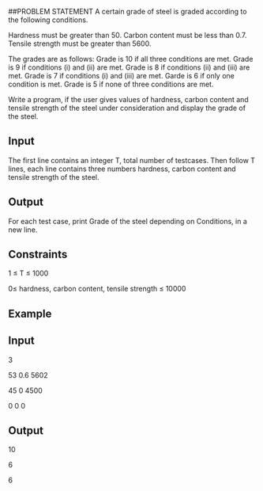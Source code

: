 ##PROBLEM STATEMENT 
A certain grade of steel is graded according to the following conditions.

Hardness must be greater than 50.
Carbon content must be less than 0.7.
Tensile strength must be greater than 5600.


The grades are as follows:
Grade is 10 if all three conditions are met.
Grade is 9 if conditions (i) and (ii) are met.
Grade is 8 if conditions (ii) and (iii) are met.
Grade is 7 if conditions (i) and (iii) are met.
Garde is 6 if only one condition is met.
Grade is 5 if none of three conditions are met.

Write a program, if the user gives values of hardness, carbon content and tensile strength of the steel under consideration and display the grade of the steel.

## Input
The first line contains an integer T, total number of testcases. Then follow T lines, each line contains three numbers hardness, carbon content and tensile strength of the steel.

## Output
For each test case, print Grade of the steel depending on Conditions, in a new line.

## Constraints

1 ≤ T ≤ 1000

0≤ hardness, carbon content, tensile strength ≤ 10000

## Example
## Input

3

53     0.6    5602

45     0      4500

0      0        0 


## Output

10

6

6
